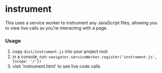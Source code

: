 # instrument

This uses a service worker to instrument any JavaScript files, allowing you to view live calls as you're interacting with a page.

### Usage

1. copy `dist/instrument.js` into your project root
2. in a console, run: `navigator.serviceWorker.register('instrument.js', {scope: '/'})`
3. visit 'instrument.html' to see live code calls
